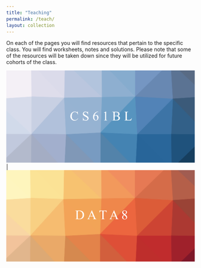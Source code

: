 ```yaml
---
title: "Teaching"
permalink: /teach/
layout: collection
---
```



On each of the pages you will find resources that pertain to the specific class.
You will find worksheets, notes and solutions. Please note that some of the resources will be taken down since they will be utilized for future cohorts of the class.


[<img src="/CS61BL.png">](/categories/61bl/) |[<img src="/DATA8.png">](/teach/)
